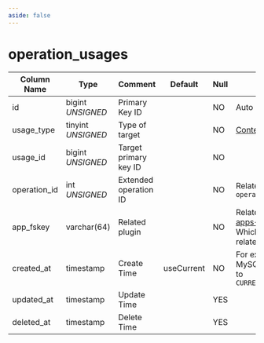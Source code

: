```yaml
---
aside: false
---
```


# operation_usages

| Column Name | Type | Comment | Default | Null | Remark |
| --- | --- | --- | --- | --- | --- |
| id | bigint *UNSIGNED* | Primary Key ID |  | NO | Auto Increment |
| usage_type | tinyint *UNSIGNED* | Type of target |  | NO | [Content Type](../numbered-description.md#content-type) |
| usage_id | bigint *UNSIGNED* | Target primary key ID |  | NO |  |
| operation_id | int *UNSIGNED* | Extended operation ID |  | NO | Related field `operations->id` |
| app_fskey | varchar(64) | Related plugin |  | NO | Related field [apps->fskey](../apps/apps.md)<br>Which plugin is related |
| created_at | timestamp | Create Time | useCurrent | NO | For example, MySQL defaults to `CURRENT_TIMESTAMP` |
| updated_at | timestamp | Update Time |  | YES |  |
| deleted_at | timestamp | Delete Time |  | YES |  |
